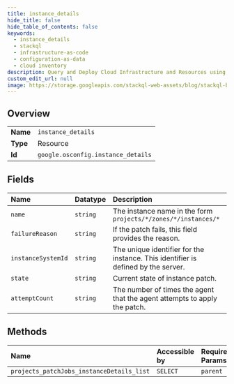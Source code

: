 ```yaml
---
title: instance_details
hide_title: false
hide_table_of_contents: false
keywords:
  - instance_details
  - stackql
  - infrastructure-as-code
  - configuration-as-data
  - cloud inventory
description: Query and Deploy Cloud Infrastructure and Resources using SQL
custom_edit_url: null
image: https://storage.googleapis.com/stackql-web-assets/blog/stackql-blog-post-featured-image.png
---
```

  
    

## Overview
<table><tbody>
<tr><td><b>Name</b></td><td><code>instance_details</code></td></tr>
<tr><td><b>Type</b></td><td>Resource</td></tr>
<tr><td><b>Id</b></td><td><code>google.osconfig.instance_details</code></td></tr>
</tbody></table>

## Fields
| Name | Datatype | Description |
|:-----|:---------|:------------|
| `name` | `string` | The instance name in the form `projects/*/zones/*/instances/*` |
| `failureReason` | `string` | If the patch fails, this field provides the reason. |
| `instanceSystemId` | `string` | The unique identifier for the instance. This identifier is defined by the server. |
| `state` | `string` | Current state of instance patch. |
| `attemptCount` | `string` | The number of times the agent that the agent attempts to apply the patch. |
## Methods
| Name | Accessible by | Required Params |
|:-----|:--------------|:----------------|
| `projects_patchJobs_instanceDetails_list` | `SELECT` | `parent` |
